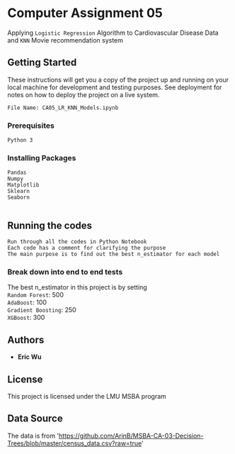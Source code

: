 # Computer Assignment 05 

Applying `Logistic Regression` Algorithm to Cardiovascular Disease Data and `KNN` Movie recommendation system

## Getting Started

These instructions will get you a copy of the project up and running on your local machine for development and testing purposes. See deployment for notes on how to deploy the project on a live system.

```
File Name: CA05_LR_KNN_Models.ipynb
```

### Prerequisites

```
Python 3

```

### Installing Packages

```
Pandas
Numpy
Matplotlib
Sklearn
Seaborn


```

## Running the codes

```
Run through all the codes in Python Notebook
Each code has a comment for clarifying the purpose
The main purpose is to find out the best n_estimator for each model
```

### Break down into end to end tests

The best n_estimator in this project is by setting\
`Random Forest`: 500\
`AdaBoost`: 100\
`Gradient Boosting`: 250\
`XGBoost`: 300


## Authors

* **Eric Wu** 

## License

This project is licensed under the LMU MSBA program

## Data Source

The data is from 'https://github.com/ArinB/MSBA-CA-03-Decision-Trees/blob/master/census_data.csv?raw=true'
